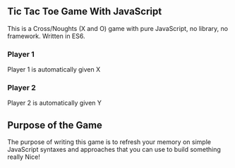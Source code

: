 ## Tic Tac Toe Game With JavaScript
This is a Cross/Noughts (X and O) game with pure JavaScript, no library, no framework. Written in ES6.

### Player 1
Player 1 is automatically given X

### Player 2
Player 2 is automatically given Y

## Purpose of the Game
The purpose of writing this game is to refresh your memory on simple JavaScript syntaxes and approaches that you can use to build something really Nice!
